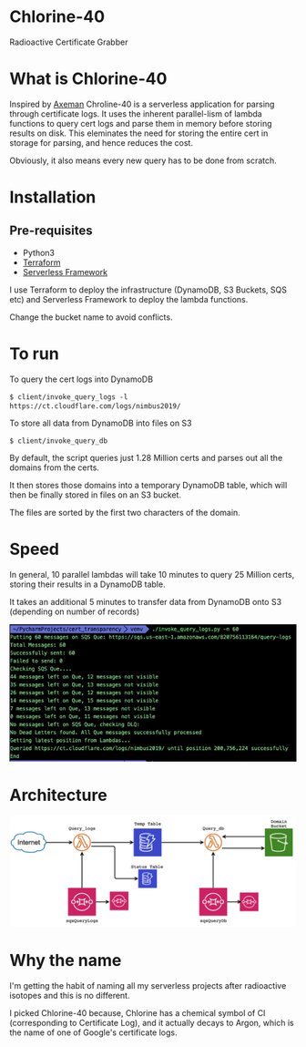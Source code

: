 # Chlorine-40
Radioactive Certificate Grabber

# What is Chlorine-40

Inspired by [Axeman](https://github.com/CaliDog/Axeman) Chroline-40 is a serverless application for parsing through certificate logs. It uses the inherent parallel-lism of lambda functions to query cert logs and parse them in memory before storing results on disk. This eleminates the need for storing the entire cert in storage for parsing, and hence reduces the cost.

Obviously, it also means every new query has to be done from scratch.

# Installation

## Pre-requisites
* Python3
* [Terraform](https://www.terraform.io/)
* [Serverless Framework](https://serverless.com/)

I use Terraform to deploy the infrastructure (DynamoDB, S3 Buckets, SQS etc) and Serverless Framework to deploy the lambda functions.

Change the bucket name to avoid conflicts.

# To run

To query the cert logs into DynamoDB

    $ client/invoke_query_logs -l https://ct.cloudflare.com/logs/nimbus2019/

To store all data from DynamoDB into files on S3

    $ client/invoke_query_db 
    
By default, the script queries just 1.28 Million certs and parses out all the domains from the certs. 

It then stores those domains into a temporary DynamoDB table, which will then be finally stored in files on an S3 bucket. 

The files are sorted by the first two characters of the domain.

# Speed

In general, 10 parallel lambdas will take 10 minutes to query 25 Million certs, storing their results in a DynamoDB table.

It takes an additional 5 minutes to transfer data from DynamoDB onto S3 (depending on number of records)

![Screenshot](screenshots/terminal_invoke.png)

# Architecture 

![Screenshot](screenshots/architecture.png)

# Why the name

I'm getting the habit of naming all my serverless projects after radioactive isotopes and this is no different. 

I picked Chlorine-40 because, Chlorine has a chemical symbol of Cl (corresponding to Certificate Log), and it actually decays to Argon, which is the name of one of Google's certificate logs.


